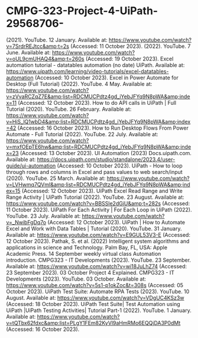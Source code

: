 # CMPG-323-Project-4-UiPath-29568706-

(2021). YouTube. 12 January. Available at: https://www.youtube.com/watch?v=7SrdrREJtcc&amp;t=2s (Accessed: 11 October 2023). 
(2022). YouTube. 7 June. Available at: https://www.youtube.com/watch?v=oUL9cmUHAQ4&amp;t=260s (Accessed: 19 October 2023). 
Excel automation tutorial - datatables automation (no date) UiPath. Available at: https://www.uipath.com/learning/video-tutorials/excel-datatables-automation (Accessed: 10 October 2023). 
Excel in Power Automate for Desktop (Full Tutorial) (2022). YouTube. 4 May. Available at: https://www.youtube.com/watch?v=zVvaRCZqZ7E&amp;list=RDCMUCPdtz4gd_iYebJFYq9N8pWA&amp;index=11 (Accessed: 12 October 2023). 
How to do API calls in UiPath | Full Tutorial (2020). YouTube. 26 February. Available at: https://www.youtube.com/watch?v=HiS_lQ1wbD4&amp;list=RDCMUCPdtz4gd_iYebJFYq9N8pWA&amp;index=42 (Accessed: 16 October 2023). 
How to Run Desktop Flows From Power Automate - Full Tutorial (2022). YouTube. 22 July. Available at: https://www.youtube.com/watch?v=mxfOEpTE6hw&amp;list=RDCMUCPdtz4gd_iYebJFYq9N8pWA&amp;index=23 (Accessed: 13 October 2023). 
UI Automation (2023) Docs.uipath.com. Available at: https://docs.uipath.com/studio/standalone/2023.4/user-guide/ui-automation (Accessed: 10 October 2023). 
UiPath - How to loop through rows and columns in Excel and pass values to web search/input (2020). YouTube. 25 March. Available at: https://www.youtube.com/watch?v=LVHwmq7QVmI&amp;list=RDCMUCPdtz4gd_iYebJFYq9N8pWA&amp;index=15 (Accessed: 12 October 2023). 
UiPath Excel Read Range and Write Range Activity | UiPath Tutorial (2022). YouTube. 23 August. Available at: https://www.youtube.com/watch?v=BBSSle2dGiU&amp;t=282s (Accessed: 11 October 2023). 
UiPath For Each Activity | For Each Loop in UiPath (2022). YouTube. 23 July. Available at: https://www.youtube.com/watch?v=_NwibFgDq7o (Accessed: 12 October 2023). 
UiPath | How to Automate Excel and Work with Data Tables | Tutorial (2020). YouTube. 31 January. Available at: https://www.youtube.com/watch?v=E9GUL53V3-E (Accessed: 12 October 2023). 
Pathak, S. et al. (2022) Intelligent system algorithms and applications in science and Technology. Palm Bay, FL, USA: Apple Academic Press. 
14 September weekly virtual class Automation introduction. CMPG323 - IT Developments (2023). YouTube. 23 September. Available at: https://www.youtube.com/watch?v=wi18JuLhZ74 (Accessed: 23 September 2023). 
03 October Project 4 Explained. CMPG323 - IT Developments (2023). YouTube. 03 October. Available at: https://www.youtube.com/watch?v=5s1-p1okZoc&t=308s (Accessed: 05 October 2023). 
UiPath Test Suite: Automate RPA Tests (2023). YouTube. 10 August. Available at: https://www.youtube.com/watch?v=VDgUC4KSz3w (Accessed: 18 October 2023). 
UiPath Test Suite| Test Automation using UiPath |UiPath Testing Activities| Tutorial Part-1 (2022). YouTube. 1 January. Available at: https://www.youtube.com/watch?v=tQTbx62fdxc&amp;list=PLgY1FEm82KyVl9aHmRMo6EQQjDA3P0dMt (Accessed: 16 October 2023). 

